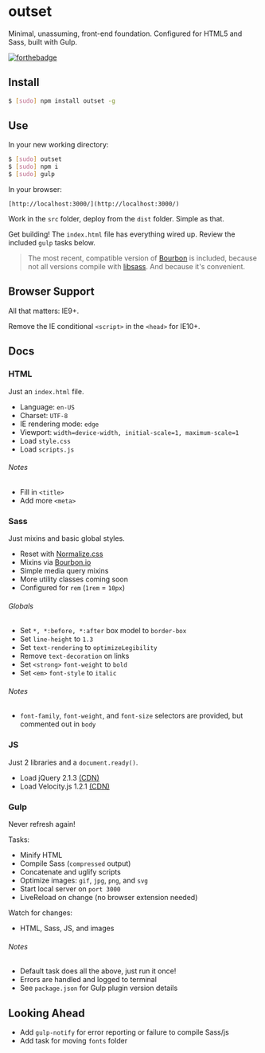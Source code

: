 # outset

Minimal, unassuming, front-end foundation. Configured for HTML5 and Sass, built with Gulp.

[![forthebadge](http://forthebadge.com/images/badges/built-with-love.svg)](http://forthebadge.com)

## Install

```bash
$ [sudo] npm install outset -g
```

## Use

In your new working directory:

```bash
$ [sudo] outset
$ [sudo] npm i
$ [sudo] gulp
```

In your browser:

```
[http://localhost:3000/](http://localhost:3000/)
```

Work in the `src` folder, deploy from the `dist` folder. Simple as that.

Get building! The `index.html` file has everything wired up. Review the included `gulp` tasks below.

> The most recent, compatible version of [Bourbon](http://bourbon.io/) is included, because not all versions compile with [libsass](https://github.com/sass/libsass). And because it's convenient.

## Browser Support

All that matters: IE9+.

Remove the IE conditional `<script>` in the `<head>` for IE10+.

## Docs

### HTML

Just an `index.html` file.

* Language: `en-US`
* Charset: `UTF-8`
* IE rendering mode: `edge`
* Viewport: `width=device-width, initial-scale=1, maximum-scale=1`
* Load `style.css`
* Load `scripts.js`

###### Notes

* Fill in `<title>`
* Add more `<meta>`

### Sass

Just mixins and basic global styles.

* Reset with [Normalize.css](http://nicolasgallagher.com/about-normalize-css/)
* Mixins via [Bourbon.io](http://bourbon.io/docs/)
* Simple media query mixins
* More utility classes coming soon
* Configured for `rem` (`1rem` = `10px`)

###### Globals

* Set `*, *:before, *:after` box model to `border-box`
* Set `line-height` to `1.3`
* Set `text-rendering` to `optimizeLegibility`
* Remove `text-decoration` on links
* Set `<strong>` `font-weight` to `bold`
* Set `<em>` `font-style` to `italic`

###### Notes

* `font-family`, `font-weight`, and `font-size` selectors are provided, but commented out in `body`

### JS

Just 2 libraries and a `document.ready()`.

* Load jQuery 2.1.3 [(CDN)](https://developers.google.com/speed/libraries/devguide#jquery)
* Load Velocity.js 1.2.1 [(CDN)](http://www.jsdelivr.com/#!velocity)

### Gulp

Never refresh again!

Tasks:

* Minify HTML
* Compile Sass (`compressed` output)
* Concatenate and uglify scripts
* Optimize images: `gif`, `jpg`, `png`, and `svg`
* Start local server on `port 3000`
* LiveReload on change (no browser extension needed)

Watch for changes:

* HTML, Sass, JS, and images

###### Notes

* Default task does all the above, just run it once!
* Errors are handled and logged to terminal
* See `package.json` for Gulp plugin version details

## Looking Ahead

* Add `gulp-notify` for error reporting or failure to compile Sass/js
* Add task for moving `fonts` folder
